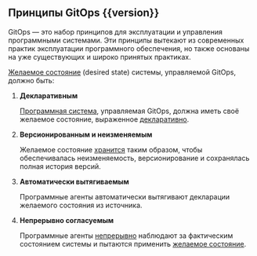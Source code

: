 ## Принципы GitOps {{version}}

GitOps — это набор принципов для эксплуатации и управления программными системами. Эти принципы вытекают из современных практик эксплуатации программного обеспечения, но также основаны на уже существующих и широко принятых практиках.

[Желаемое состояние](./GLOSSARY_ru.md#Желаемое-состояние) (desired state) системы, управляемой GitOps, должно быть:

1. **Декларативным**
   
    [Программная система](./GLOSSARY_ru.md#система), управляемая GitOps, должна иметь своё желаемое состояние, выраженное [декларативно](./GLOSSARY_ru.md#декларативное-описание).

2. **Версионированным и неизменяемым**

    Желаемое состояние [хранится](./GLOSSARY_ru.md#Хранилище-состояния) таким образом, чтобы обеспечивалась неизменяемость, версионирование и сохранялась полная история версий.

3. **Автоматически вытягиваемым**
   
    Программные агенты автоматически вытягивают декларации желаемого состояния из источника.

4. **Непрерывно согласуемым**

    Программные агенты [непрерывно](./GLOSSARY_ru.md#Непрерывность) наблюдают за фактическим состоянием системы и пытаются применить [желаемое состояние](./GLOSSARY_ru.md#Желаемое-состояние).
